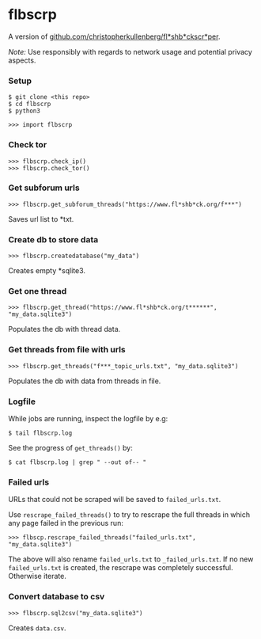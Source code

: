 # flbscrp

A version of [github.com/christopherkullenberg/fl\*shb\*ckscr\*per](https://github.com/christopherkullenberg/flashbackscraper).

*Note:* Use responsibly with regards to network usage and potential privacy aspects.

### Setup
```
$ git clone <this repo>
$ cd flbscrp
$ python3

>>> import flbscrp
```
### Check tor
```
>>> flbscrp.check_ip()
>>> flbscrp.check_tor()
```

### Get subforum urls
```
>>> flbscrp.get_subforum_threads("https://www.fl*shb*ck.org/f***")
```
Saves url list to \*txt.

### Create db to store data
```
>>> flbscrp.createdatabase("my_data")
```
Creates empty \*sqlite3.

### Get one thread
```
>>> flbscrp.get_thread("https://www.fl*shb*ck.org/t******", "my_data.sqlite3")
```
Populates the db with thread data.

### Get threads from file with urls
```
>>> flbscrp.get_threads("f***_topic_urls.txt", "my_data.sqlite3")
```
Populates the db with data from threads in file.

### Logfile

While jobs are running, inspect the logfile by e.g:

```
$ tail flbscrp.log
```

See the progress of `get_threads()` by:

```
$ cat flbscrp.log | grep " --out of-- "
```

### Failed urls

URLs that could not be scraped will be saved to `failed_urls.txt`.

Use `rescrape_failed_threads()` to try to rescrape the full threads in which any page failed in the previous run:

```
>>> flbscp.rescrape_failed_threads("failed_urls.txt", "my_data.sqlite3")
```

The above will also rename `failed_urls.txt` to `_failed_urls.txt`. If no new `failed_urls.txt` is created, the rescrape was completely successful. Otherwise iterate.


### Convert database to csv

```
>>> flbscrp.sql2csv("my_data.sqlite3")
```
Creates `data.csv`.

